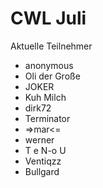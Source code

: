 # CWL Juli
Aktuelle Teilnehmer

- anonymous
- Oli der Große
- JOKER
- Kuh Milch
- dirk72
- Terminator
- =>mar<=
- werner
- T e N-o U 
- Ventiqzz
- Bullgard
